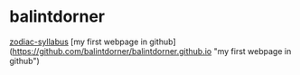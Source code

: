 # balintdorner
[zodiac-syllabus](https://github.com/greenfox-academy/zodiac-syllabus "Zodiac-syllabus")
[my first webpage in github] (https://github.com/balintdorner/balintdorner.github.io "my first webpage in github")
